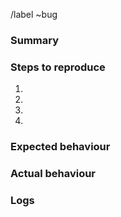 <!-- Automatically sets GitLab labels -->
/label ~bug

### Summary
<!-- Describe the issue -->

### Steps to reproduce
<!-- We need to be able to follow these so we can debug the problem -->
1. 
2. 
3. 
4. 

### Expected behaviour
<!-- What's supposed to happen? -->

### Actual behaviour
<!-- What is actually happening? -->

### Logs
<!-- Put relevant log output in here. Please wrap it in code blocks (```) to make it easier to read.
 If it's long, please use a pastebin and put the link here. -->
